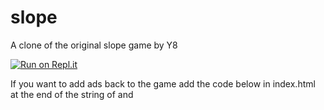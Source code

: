 # slope
A clone of the original slope game by Y8


[![Run on Repl.it](https://repl.it/badge/github/rockpods/slope)](https://repl.it/github/rockpods/slope)

If you want to add ads back to the game add the code below in index.html at the end of the string of <link> and <string>
<link href="./y8-studio/unity/config/shared/gamebreak/gamebreak.css" rel="stylesheet">